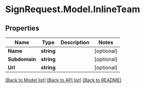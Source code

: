 # SignRequest.Model.InlineTeam
## Properties

Name | Type | Description | Notes
------------ | ------------- | ------------- | -------------
**Name** | **string** |  | [optional] 
**Subdomain** | **string** |  | [optional] 
**Url** | **string** |  | [optional] 

[[Back to Model list]](../README.md#documentation-for-models) [[Back to API list]](../README.md#documentation-for-api-endpoints) [[Back to README]](../README.md)


